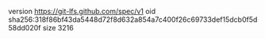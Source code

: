 version https://git-lfs.github.com/spec/v1
oid sha256:318f86bf43da5448d72f8d632a854a7c400f26c69733def15dcb0f5d58dd020f
size 3216

